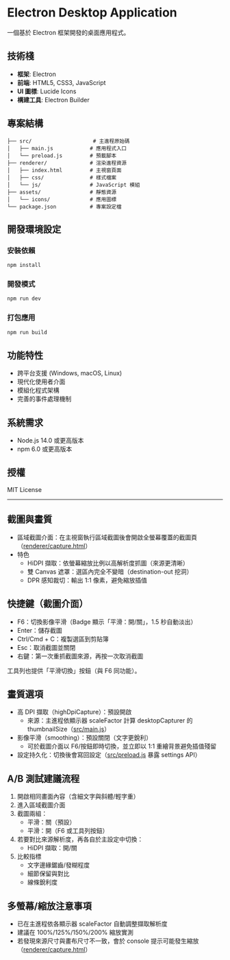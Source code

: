 # Electron Desktop Application

一個基於 Electron 框架開發的桌面應用程式。

## 技術棧

- **框架**: Electron
- **前端**: HTML5, CSS3, JavaScript
- **UI 圖標**: Lucide Icons
- **構建工具**: Electron Builder

## 專案結構

```
├── src/                    # 主進程原始碼
│   ├── main.js            # 應用程式入口
│   └── preload.js         # 預載腳本
├── renderer/              # 渲染進程資源
│   ├── index.html         # 主視窗頁面
│   ├── css/               # 樣式檔案
│   └── js/                # JavaScript 模組
├── assets/                # 靜態資源
│   └── icons/             # 應用圖標
└── package.json           # 專案設定檔
```

## 開發環境設定

### 安裝依賴

```bash
npm install
```

### 開發模式

```bash
npm run dev
```

### 打包應用

```bash
npm run build
```

## 功能特性

- 跨平台支援 (Windows, macOS, Linux)
- 現代化使用者介面
- 模組化程式架構
- 完善的事件處理機制

## 系統需求

- Node.js 14.0 或更高版本
- npm 6.0 或更高版本

## 授權

MIT License

---

## 截圖與畫質

- 區域截圖介面：在主視窗執行區域截圖後會開啟全螢幕覆蓋的截圖頁（[renderer/capture.html](renderer/capture.html)）
- 特色
  - HiDPI 擷取：依螢幕縮放比例以高解析度抓圖（來源更清晰）
  - 雙 Canvas 遮罩：選區內完全不變暗（destination-out 挖洞）
  - DPR 感知裁切：輸出 1:1 像素，避免縮放插值

## 快捷鍵（截圖介面）

- F6：切換影像平滑（Badge 顯示「平滑：開/關」，1.5 秒自動淡出）
- Enter：儲存截圖
- Ctrl/Cmd + C：複製選區到剪貼簿
- Esc：取消截圖並關閉
- 右鍵：第一次重抓截圖來源，再按一次取消截圖

工具列也提供「平滑切換」按鈕（與 F6 同功能）。

## 畫質選項

- 高 DPI 擷取（highDpiCapture）：預設開啟
  - 來源：主進程依顯示器 scaleFactor 計算 desktopCapturer 的 thumbnailSize（[src/main.js](src/main.js)）
- 影像平滑（smoothing）：預設關閉（文字更銳利）
  - 可於截圖介面以 F6/按鈕即時切換，並立即以 1:1 重繪背景避免插值殘留
- 設定持久化：切換後會寫回設定（[src/preload.js](src/preload.js) 暴露 settings API）

## A/B 測試建議流程

1) 開啟相同畫面內容（含細文字與斜體/輕字重）
2) 進入區域截圖介面
3) 截圖兩組：
   - 平滑：關（預設）
   - 平滑：開（F6 或工具列按鈕）
4) 若要對比來源解析度，再各自於主設定中切換：
   - HiDPI 擷取：開/關
5) 比較指標
   - 文字邊緣鋸齒/發糊程度
   - 細節保留與對比
   - 線條銳利度

## 多螢幕/縮放注意事項

- 已在主進程依各顯示器 scaleFactor 自動調整擷取解析度
- 建議在 100%/125%/150%/200% 縮放實測
- 若發現來源尺寸與畫布尺寸不一致，會於 console 提示可能發生縮放（[renderer/capture.html](renderer/capture.html)）
